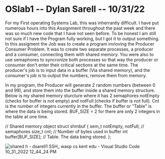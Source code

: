 # OSlab1 -- Dylan Sarell -- 10/31/22

  For my First operating Systems Lab, this was inherrantly difficult. I have put numerous hours into this Assignment throughout the past week and there was so much new code that I have not seen before. To be honest I am still not sure if I have the Program fully working, but I got it to output something. In this assigment the Job was to create a program invloving the Producer Consumer Problem. It was to create two separate processes, a producer and a consumer, connecting them with shared memory. You were also to use semaphores to syncronize both processes so that way the producer or consumer don't enter their critical sections at the same time. The producer's job is to input data in a buffer (Via shared memory), and the consumer's job is to output the numbers, remove them from memory.
  
  In my program, the Producer will generate 2 random numbers (between 0 and 99), and store them into the buffer inside a shared memory structure. Below is my shared memory sturcture where it has 2 semaphores notEmpty (checks for buffer is not empty) and notFull (checks if buffer is not full). Cnt is the number of integers currently in the buffer. The buffer or "Table" is where the data is being stored. BUF_SIZE = 2 for there are only 2 integers in the table at one time.

  // Shared memory object
struct shmbuf {
    sem_t  notEmpty, notFull;           // semaphores 
    size_t cnt;             // Number of bytes used in buffer
    int buffer[BUF_SIZE];   // Table. The data being stored.
};

  
  
![shared h - dsarell1  SSH_ wasp cs kent edu  - Visual Studio Code 10_31_2022 12_44_24 PM](https://user-images.githubusercontent.com/116117025/199062436-5c1e1d27-9183-496c-8285-502a1fa803ef.png)
